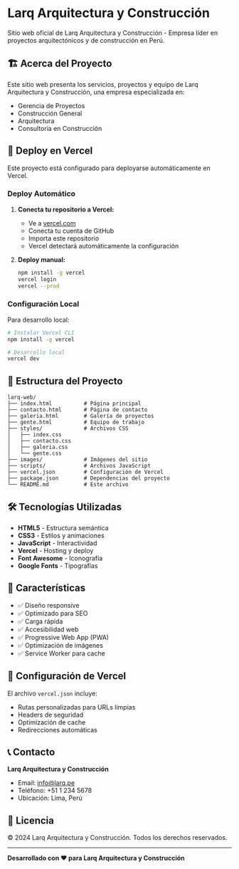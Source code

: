 # Larq Arquitectura y Construcción

Sitio web oficial de Larq Arquitectura y Construcción - Empresa líder en proyectos arquitectónicos y de construcción en Perú.

## 🏗️ Acerca del Proyecto

Este sitio web presenta los servicios, proyectos y equipo de Larq Arquitectura y Construcción, una empresa especializada en:

- Gerencia de Proyectos
- Construcción General
- Arquitectura
- Consultoría en Construcción

## 🚀 Deploy en Vercel

Este proyecto está configurado para deployarse automáticamente en Vercel.

### Deploy Automático

1. **Conecta tu repositorio a Vercel:**
   - Ve a [vercel.com](https://vercel.com)
   - Conecta tu cuenta de GitHub
   - Importa este repositorio
   - Vercel detectará automáticamente la configuración

2. **Deploy manual:**
   ```bash
   npm install -g vercel
   vercel login
   vercel --prod
   ```

### Configuración Local

Para desarrollo local:

```bash
# Instalar Vercel CLI
npm install -g vercel

# Desarrollo local
vercel dev
```

## 📁 Estructura del Proyecto

```
larq-web/
├── index.html          # Página principal
├── contacto.html       # Página de contacto
├── galeria.html        # Galería de proyectos
├── gente.html          # Equipo de trabajo
├── styles/             # Archivos CSS
│   ├── index.css
│   ├── contacto.css
│   ├── galeria.css
│   └── gente.css
├── images/             # Imágenes del sitio
├── scripts/            # Archivos JavaScript
├── vercel.json         # Configuración de Vercel
├── package.json        # Dependencias del proyecto
└── README.md           # Este archivo
```

## 🛠️ Tecnologías Utilizadas

- **HTML5** - Estructura semántica
- **CSS3** - Estilos y animaciones
- **JavaScript** - Interactividad
- **Vercel** - Hosting y deploy
- **Font Awesome** - Iconografía
- **Google Fonts** - Tipografías

## 📱 Características

- ✅ Diseño responsive
- ✅ Optimizado para SEO
- ✅ Carga rápida
- ✅ Accesibilidad web
- ✅ Progressive Web App (PWA)
- ✅ Optimización de imágenes
- ✅ Service Worker para cache

## 🔧 Configuración de Vercel

El archivo `vercel.json` incluye:

- Rutas personalizadas para URLs limpias
- Headers de seguridad
- Optimización de cache
- Redirecciones automáticas

## 📞 Contacto

**Larq Arquitectura y Construcción**
- Email: info@larq.pe
- Teléfono: +51 1 234 5678
- Ubicación: Lima, Perú

## 📄 Licencia

© 2024 Larq Arquitectura y Construcción. Todos los derechos reservados.

---

**Desarrollado con ❤️ para Larq Arquitectura y Construcción**